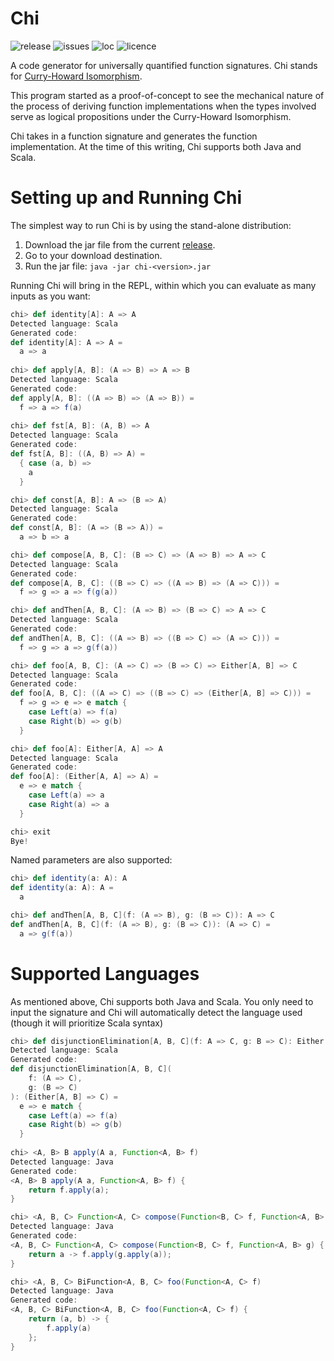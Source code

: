 # Chi
![release](https://img.shields.io/github/v/release/melvic-ybanez/chi?include_prereleases) ![issues](https://img.shields.io/github/issues/melvic-ybanez/chi) ![loc](https://img.shields.io/tokei/lines/github/melvic-ybanez/chi)
![licence](https://img.shields.io/github/license/melvic-ybanez/chi)

A code generator for universally quantified function signatures. 
Chi stands 
for [Curry-Howard Isomorphism](https://en.wikipedia.org/wiki/Curry%E2%80%93Howard_correspondence). 

This program started as a proof-of-concept to see the mechanical nature of the process of 
deriving function implementations when the types involved serve as logical propositions under the Curry-Howard Isomorphism.

Chi takes in a function signature and generates the function implementation. At 
the time of this writing, Chi supports both Java and Scala.

# Setting up and Running Chi
The simplest way to run Chi is by using the stand-alone distribution:
1. Download the jar file from the current [release](https://github.com/melvic-ybanez/chi/releases).
2. Go to your download destination.
3. Run the jar file: `java -jar chi-<version>.jar`

Running Chi will bring in the REPL, within which you can evaluate as many
inputs as you want:

```scala
chi> def identity[A]: A => A
Detected language: Scala
Generated code:
def identity[A]: A => A =
  a => a
  
chi> def apply[A, B]: (A => B) => A => B
Detected language: Scala
Generated code:
def apply[A, B]: ((A => B) => (A => B)) =
  f => a => f(a)
  
chi> def fst[A, B]: (A, B) => A
Detected language: Scala
Generated code:
def fst[A, B]: ((A, B) => A) =
  { case (a, b) =>
    a
  }

chi> def const[A, B]: A => (B => A)
Detected language: Scala
Generated code:
def const[A, B]: (A => (B => A)) =
  a => b => a

chi> def compose[A, B, C]: (B => C) => (A => B) => A => C
Detected language: Scala
Generated code:
def compose[A, B, C]: ((B => C) => ((A => B) => (A => C))) =
  f => g => a => f(g(a))

chi> def andThen[A, B, C]: (A => B) => (B => C) => A => C
Detected language: Scala
Generated code:
def andThen[A, B, C]: ((A => B) => ((B => C) => (A => C))) =
  f => g => a => g(f(a))

chi> def foo[A, B, C]: (A => C) => (B => C) => Either[A, B] => C
Detected language: Scala
Generated code:
def foo[A, B, C]: ((A => C) => ((B => C) => (Either[A, B] => C))) =
  f => g => e => e match {
    case Left(a) => f(a)
    case Right(b) => g(b)
  }

chi> def foo[A]: Either[A, A] => A
Detected language: Scala
Generated code:
def foo[A]: (Either[A, A] => A) =
  e => e match {
    case Left(a) => a
    case Right(a) => a
  }

chi> exit
Bye!
```

Named parameters are also supported:

```scala
chi> def identity(a: A): A
def identity(a: A): A =
  a

chi> def andThen[A, B, C](f: (A => B), g: (B => C)): A => C
def andThen[A, B, C](f: (A => B), g: (B => C)): (A => C) =
  a => g(f(a))

```

# Supported Languages
As mentioned above, Chi supports both Java and Scala. You only need
to input the signature and Chi will automatically detect the language used
(though it will prioritize Scala syntax)

```scala
chi> def disjunctionElimination[A, B, C](f: A => C, g: B => C): Either[A, B] => C
Detected language: Scala
Generated code:
def disjunctionElimination[A, B, C](
    f: (A => C),
    g: (B => C)
): (Either[A, B] => C) =
  e => e match {
    case Left(a) => f(a)
    case Right(b) => g(b)
  }
  
chi> <A, B> B apply(A a, Function<A, B> f)
Detected language: Java
Generated code:
<A, B> B apply(A a, Function<A, B> f) {
    return f.apply(a);
}

chi> <A, B, C> Function<A, C> compose(Function<B, C> f, Function<A, B> g)
Detected language: Java
Generated code:
<A, B, C> Function<A, C> compose(Function<B, C> f, Function<A, B> g) {
    return a -> f.apply(g.apply(a));
}

chi> <A, B, C> BiFunction<A, B, C> foo(Function<A, C> f)
Detected language: Java
Generated code:
<A, B, C> BiFunction<A, B, C> foo(Function<A, C> f) {
    return (a, b) -> {
        f.apply(a)
    };
}
```
